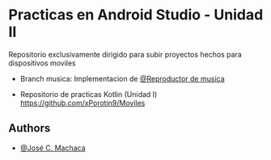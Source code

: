 # Practicas en Android Studio - Unidad II
Repositorio exclusivamente dirigido para subir proyectos hechos para dispositivos moviles

- Branch musica: Implementacion de [@Reproductor de musica](https://github.com/xPorotin9/AndroidStudio/tree/Musica)

-  Repositorio de practicas Kotlin (Unidad I)
https://github.com/xPorotin9/Moviles
## Authors

- [@José C. Machaca](https://www.github.com/xPorotin9)
